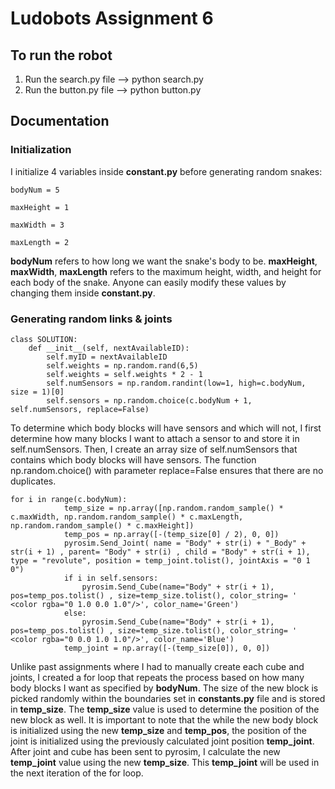# Ludobots Assignment 6

## To run the robot
  1) Run the search.py file --> python search.py
  2) Run the button.py file --> python button.py
  
## Documentation
### Initialization
I initialize 4 variables inside **constant.py** before generating random snakes:
```
bodyNum = 5

maxHeight = 1

maxWidth = 3

maxLength = 2
```
**bodyNum** refers to how long we want the snake's body to be. **maxHeight**, **maxWidth**, **maxLength** refers to the maximum height, width, and height for each body of the snake. Anyone can easily modify these values by changing them inside **constant.py**.

### Generating random links & joints
```
class SOLUTION:
    def __init__(self, nextAvailableID):
        self.myID = nextAvailableID
        self.weights = np.random.rand(6,5)
        self.weights = self.weights * 2 - 1
        self.numSensors = np.random.randint(low=1, high=c.bodyNum, size = 1)[0]
        self.sensors = np.random.choice(c.bodyNum + 1, self.numSensors, replace=False)
```
To determine which body blocks will have sensors and which will not, I first determine how many blocks I want to attach a sensor to and store it in self.numSensors. Then, I create an array size of self.numSensors that contains which body blocks will have sensors. The function np.random.choice() with parameter replace=False ensures that there are no duplicates.

```
for i in range(c.bodyNum):
            temp_size = np.array([np.random.random_sample() * c.maxWidth, np.random.random_sample() * c.maxLength, np.random.random_sample() * c.maxHeight])
            temp_pos = np.array([-(temp_size[0] / 2), 0, 0])
            pyrosim.Send_Joint( name = "Body" + str(i) + "_Body" + str(i + 1) , parent= "Body" + str(i) , child = "Body" + str(i + 1), type = "revolute", position = temp_joint.tolist(), jointAxis = "0 1 0")
            if i in self.sensors:
                pyrosim.Send_Cube(name="Body" + str(i + 1), pos=temp_pos.tolist() , size=temp_size.tolist(), color_string= '    <color rgba="0 1.0 0.0 1.0"/>', color_name='Green')
            else:
                pyrosim.Send_Cube(name="Body" + str(i + 1), pos=temp_pos.tolist() , size=temp_size.tolist(), color_string= '    <color rgba="0 0.0 1.0 1.0"/>', color_name='Blue')
            temp_joint = np.array([-(temp_size[0]), 0, 0])
```
Unlike past assignments where I had to manually create each cube and joints, I created a for loop that repeats the process based on how many body blocks I want as specified by **bodyNum**. The size of the new block is picked randomly within the boundaries set in **constants.py** file and is stored in **temp_size**. The **temp_size** value is used to determine the position of the new block as well. It is important to note that the while the new body block is initialized using the new **temp_size** and **temp_pos**, the position of the joint is initialized using the previously calculated joint position **temp_joint**. After joint and cube has been sent to pyrosim, I calculate the new **temp_joint** value using the new **temp_size**. This **temp_joint** will be used in the next iteration of the for loop. 
